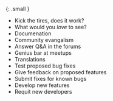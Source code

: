---
---

{: .small }
* Kick the tires, does it work?
* What would you *love* to see?
* Documenation
* Community evangalism
* Answer Q&A in the forums
* Genius bar at meetups
* Translations
* Test proposed bug fixes
* Give feedback on proposed features
* Submit fixes for known bugs
* Develop new features
* Requit new developers
